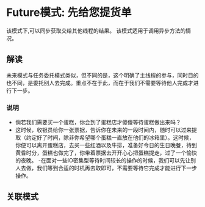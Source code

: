 # Future模式: 先给您提货单

该模式下,可以同步获取交给其他线程的结果。
该模式适用于调用异步方法的情况。

## 解读

未来模式与任务委托模式类似，但不同的是，这个明确了主线程的参与，同时目的也不同，是委托别人去完成。重点不在于此，而在于我们不需要等待他人完成才进行下一步。

### 说明

- 倘若我们需要买一个蛋糕，你会到了蛋糕店才傻傻等待蛋糕做出来吗？
- 这时候，收银员给你一张票据，告诉你在未来的一段时间内，随时可以过来提取（约定好了时间，除非你希望哪个蛋糕一直放在他们的冰箱里）。这时候，
你便可以离开蛋糕店，去买一些红酒以及牛排，准备好今日的生日晚餐，待到黄昏时分，蛋糕也做完了，你带着票据去开开心心把蛋糕提走，过了一个愉快的夜晚。
-在面对一些IO密集型等待时间较长的操作的时候，我们可以先让别人去做，我们等到合适的时机再去取即可，不需要等待它完成才能进行下一步操作。



## 关联模式